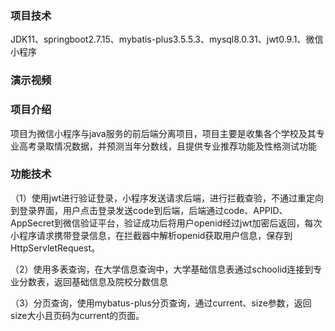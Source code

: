 ### 项目技术

JDK11、springboot2.7.15、mybatis-plus3.5.5.3、mysql8.0.31、jwt0.9.1、微信小程序 

### 演示视频

### 项目介绍

项目为微信小程序与java服务的前后端分离项目，项目主要是收集各个学校及其专业高考录取情况数据，并预测当年分数线，且提供专业推荐功能及性格测试功能

### 功能技术

（1）使用jwt进行验证登录，小程序发送请求后端，进行拦截查验，不通过重定向到登录界面，用户点击登录发送code到后端，后端通过code、APPID、AppSecret到微信验证平台，验证成功后将用户openid经过jwt加密后返回，每次小程序请求携带登录信息，在拦截器中解析openid获取用户信息，保存到HttpServletRequest。

（2）使用多表查询，在大学信息查询中，大学基础信息表通过schoolid连接到专业分数表，返回基础信息及院校分数信息

（3）分页查询，使用mybatus-plus分页查询，通过current、size参数，返回size大小且页码为current的页面。